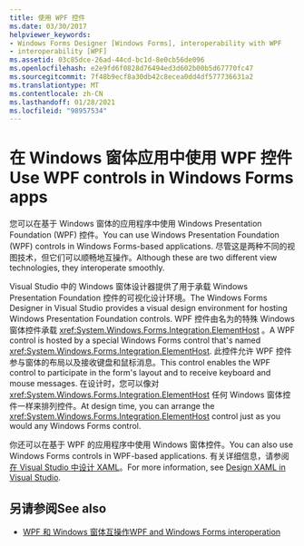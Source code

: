 ```yaml
---
title: 使用 WPF 控件
ms.date: 03/30/2017
helpviewer_keywords:
- Windows Forms Designer [Windows Forms], interoperability with WPF
- interoperability [WPF]
ms.assetid: 03c85dce-26ad-44cd-bc1d-8e0cb56de096
ms.openlocfilehash: e2e9fd6f0828d76494ed3d602b00b5d67770fc47
ms.sourcegitcommit: 7f48b9ecf8a30db42c8ecea0dd4df577736631a2
ms.translationtype: MT
ms.contentlocale: zh-CN
ms.lasthandoff: 01/28/2021
ms.locfileid: "98957534"
---
```

# <a name="use-wpf-controls-in-windows-forms-apps"></a><span data-ttu-id="7c3dd-102">在 Windows 窗体应用中使用 WPF 控件</span><span class="sxs-lookup"><span data-stu-id="7c3dd-102">Use WPF controls in Windows Forms apps</span></span>

<span data-ttu-id="7c3dd-103">您可以在基于 Windows 窗体的应用程序中使用 Windows Presentation Foundation (WPF) 控件。</span><span class="sxs-lookup"><span data-stu-id="7c3dd-103">You can use Windows Presentation Foundation (WPF) controls in Windows Forms-based applications.</span></span> <span data-ttu-id="7c3dd-104">尽管这是两种不同的视图技术，但它们可以顺畅地互操作。</span><span class="sxs-lookup"><span data-stu-id="7c3dd-104">Although these are two different view technologies, they interoperate smoothly.</span></span>

<span data-ttu-id="7c3dd-105">Visual Studio 中的 Windows 窗体设计器提供了用于承载 Windows Presentation Foundation 控件的可视化设计环境。</span><span class="sxs-lookup"><span data-stu-id="7c3dd-105">The Windows Forms Designer in Visual Studio provides a visual design environment for hosting Windows Presentation Foundation controls.</span></span> <span data-ttu-id="7c3dd-106">WPF 控件由名为的特殊 Windows 窗体控件承载 <xref:System.Windows.Forms.Integration.ElementHost> 。</span><span class="sxs-lookup"><span data-stu-id="7c3dd-106">A WPF control is hosted by a special Windows Forms control that's named <xref:System.Windows.Forms.Integration.ElementHost>.</span></span> <span data-ttu-id="7c3dd-107">此控件允许 WPF 控件参与窗体的布局以及接收键盘和鼠标消息。</span><span class="sxs-lookup"><span data-stu-id="7c3dd-107">This control enables the WPF control to participate in the form's layout and to receive keyboard and mouse messages.</span></span> <span data-ttu-id="7c3dd-108">在设计时，您可以像对 <xref:System.Windows.Forms.Integration.ElementHost> 任何 Windows 窗体控件一样来排列控件。</span><span class="sxs-lookup"><span data-stu-id="7c3dd-108">At design time, you can arrange the <xref:System.Windows.Forms.Integration.ElementHost> control just as you would any Windows Forms control.</span></span>

<span data-ttu-id="7c3dd-109">你还可以在基于 WPF 的应用程序中使用 Windows 窗体控件。</span><span class="sxs-lookup"><span data-stu-id="7c3dd-109">You can also use Windows Forms controls in WPF-based applications.</span></span> <span data-ttu-id="7c3dd-110">有关详细信息，请参阅 [在 Visual Studio 中设计 XAML](/visualstudio/xaml-tools/designing-xaml-in-visual-studio)。</span><span class="sxs-lookup"><span data-stu-id="7c3dd-110">For more information, see [Design XAML in Visual Studio](/visualstudio/xaml-tools/designing-xaml-in-visual-studio).</span></span>

## <a name="see-also"></a><span data-ttu-id="7c3dd-111">另请参阅</span><span class="sxs-lookup"><span data-stu-id="7c3dd-111">See also</span></span>

- [<span data-ttu-id="7c3dd-112">WPF 和 Windows 窗体互操作</span><span class="sxs-lookup"><span data-stu-id="7c3dd-112">WPF and Windows Forms interoperation</span></span>](/dotnet/framework/wpf/advanced/wpf-and-windows-forms-interoperation)
